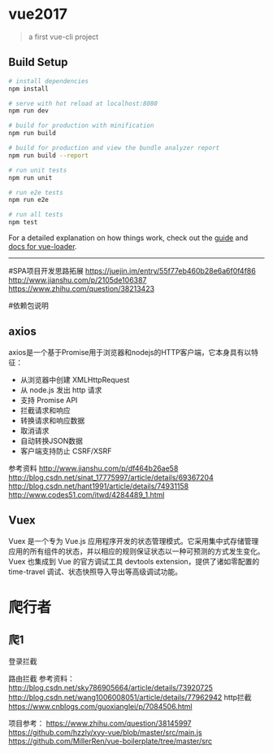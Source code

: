 # vue2017

> a first vue-cli project

## Build Setup

``` bash
# install dependencies
npm install

# serve with hot reload at localhost:8080
npm run dev

# build for production with minification
npm run build

# build for production and view the bundle analyzer report
npm run build --report

# run unit tests
npm run unit

# run e2e tests
npm run e2e

# run all tests
npm test
```

For a detailed explanation on how things work, check out the [guide](http://vuejs-templates.github.io/webpack/) and [docs for vue-loader](http://vuejs.github.io/vue-loader).

* * *

#SPA项目开发思路拓展
https://juejin.im/entry/55f77eb460b28e6a6f0f4f86
http://www.jianshu.com/p/2105de106387
https://www.zhihu.com/question/38213423

#依赖包说明
## axios
axios是一个基于Promise用于浏览器和nodejs的HTTP客户端，它本身具有以特征：
* 从浏览器中创建 XMLHttpRequest
* 从 node.js 发出 http 请求
* 支持 Promise API
* 拦截请求和响应
* 转换请求和响应数据
* 取消请求
* 自动转换JSON数据
* 客户端支持防止 CSRF/XSRF

参考资料
http://www.jianshu.com/p/df464b26ae58
http://blog.csdn.net/sinat_17775997/article/details/69367204
http://blog.csdn.net/hant1991/article/details/74931158
http://www.codes51.com/itwd/4284489_1.html

## Vuex
Vuex 是一个专为 Vue.js 应用程序开发的状态管理模式。它采用集中式存储管理应用的所有组件的状态，并以相应的规则保证状态以一种可预测的方式发生变化。Vuex 也集成到 Vue 的官方调试工具 devtools extension，提供了诸如零配置的 time-travel 调试、状态快照导入导出等高级调试功能。


# 爬行者
## 爬1
登录拦截

路由拦截
参考资料：
http://blog.csdn.net/sky786905664/article/details/73920725
http://blog.csdn.net/wang1006008051/article/details/77962942
http拦截
https://www.cnblogs.com/guoxianglei/p/7084506.html

项目参考：
https://www.zhihu.com/question/38145997
https://github.com/hzzly/xyy-vue/blob/master/src/main.js
https://github.com/MillerRen/vue-boilerplate/tree/master/src
